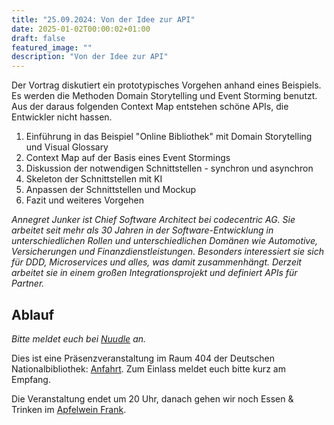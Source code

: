 ```yaml
---
title: "25.09.2024: Von der Idee zur API"
date: 2025-01-02T00:00:02+01:00
draft: false
featured_image: ""
description: "Von der Idee zur API"
---
```


Der Vortrag diskutiert ein prototypisches Vorgehen anhand eines Beispiels. Es werden die Methoden Domain Storytelling und Event Storming benutzt. Aus der daraus folgenden Context Map entstehen schöne APIs, die Entwickler nicht hassen.

1. Einführung in das Beispiel "Online Bibliothek" mit Domain Storytelling und Visual Glossary
2. Context Map auf der Basis eines Event Stormings
3. Diskussion der notwendigen Schnittstellen - synchron und asynchron
4. Skeleton der Schnittstellen mit KI
5. Anpassen der Schnittstellen und Mockup
6. Fazit und weiteres Vorgehen

_Annegret Junker ist Chief Software Architect bei codecentric AG. Sie arbeitet seit mehr als 30 Jahren in der Software-Entwicklung in unterschiedlichen Rollen und unterschiedlichen Domänen wie Automotive, Versicherungen und Finanzdienstleistungen. Besonders interessiert sie sich für DDD, Microservices und alles, was damit zusammenhängt. Derzeit arbeitet sie in einem großen Integrationsprojekt und definiert APIs für Partner._

## Ablauf 

_Bitte meldet euch bei [Nuudle](https://nuudel.digitalcourage.de/w2rgyiLuNEJfEdJp) an._

Dies ist eine Präsenzveranstaltung im Raum 404 der Deutschen Nationalbibliothek: [Anfahrt](https://www.dnb.de/DE/Benutzung/Frankfurt/frankfurt_node.html#doc57382bodyText5).
Zum Einlass meldet euch bitte kurz am Empfang.

Die Veranstaltung endet um 20 Uhr, danach gehen wir noch Essen & Trinken im [Apfelwein Frank](https://www.apfelweinwirtschaft-frank.de/).